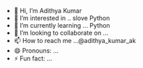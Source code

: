 - 👋 Hi, I’m Adithya Kumar
- 👀 I’m interested in .. slove Python
- 🌱 I’m currently learning ... Python
- 💞️ I’m looking to collaborate on ...
- 📫 How to reach me ...@adithya_kumar_ak
- 😄 Pronouns: ...
- ⚡ Fun fact: ...

<!---
adithyakumar07/adithyakumar07 is a ✨ special ✨ repository because its `README.md` (this file) appears on your GitHub profile.
You can click the Preview link to take a look at your changes.
--->
